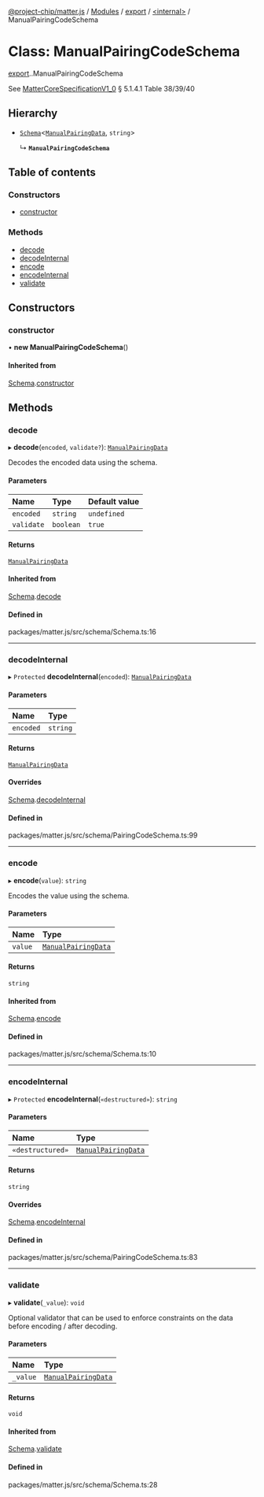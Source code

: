[@project-chip/matter.js](../README.md) / [Modules](../modules.md) / [export](../modules/export.md) / [<internal\>](../modules/export._internal_.md) / ManualPairingCodeSchema

# Class: ManualPairingCodeSchema

[export](../modules/export.md).[<internal>](../modules/export._internal_.md).ManualPairingCodeSchema

See [MatterCoreSpecificationV1_0](../interfaces/spec_export.MatterCoreSpecificationV1_0.md) § 5.1.4.1 Table 38/39/40

## Hierarchy

- [`Schema`](schema_export.Schema.md)<[`ManualPairingData`](../modules/schema_export.md#manualpairingdata), `string`\>

  ↳ **`ManualPairingCodeSchema`**

## Table of contents

### Constructors

- [constructor](export._internal_.ManualPairingCodeSchema.md#constructor)

### Methods

- [decode](export._internal_.ManualPairingCodeSchema.md#decode)
- [decodeInternal](export._internal_.ManualPairingCodeSchema.md#decodeinternal)
- [encode](export._internal_.ManualPairingCodeSchema.md#encode)
- [encodeInternal](export._internal_.ManualPairingCodeSchema.md#encodeinternal)
- [validate](export._internal_.ManualPairingCodeSchema.md#validate)

## Constructors

### constructor

• **new ManualPairingCodeSchema**()

#### Inherited from

[Schema](schema_export.Schema.md).[constructor](schema_export.Schema.md#constructor)

## Methods

### decode

▸ **decode**(`encoded`, `validate?`): [`ManualPairingData`](../modules/schema_export.md#manualpairingdata)

Decodes the encoded data using the schema.

#### Parameters

| Name | Type | Default value |
| :------ | :------ | :------ |
| `encoded` | `string` | `undefined` |
| `validate` | `boolean` | `true` |

#### Returns

[`ManualPairingData`](../modules/schema_export.md#manualpairingdata)

#### Inherited from

[Schema](schema_export.Schema.md).[decode](schema_export.Schema.md#decode)

#### Defined in

packages/matter.js/src/schema/Schema.ts:16

___

### decodeInternal

▸ `Protected` **decodeInternal**(`encoded`): [`ManualPairingData`](../modules/schema_export.md#manualpairingdata)

#### Parameters

| Name | Type |
| :------ | :------ |
| `encoded` | `string` |

#### Returns

[`ManualPairingData`](../modules/schema_export.md#manualpairingdata)

#### Overrides

[Schema](schema_export.Schema.md).[decodeInternal](schema_export.Schema.md#decodeinternal)

#### Defined in

packages/matter.js/src/schema/PairingCodeSchema.ts:99

___

### encode

▸ **encode**(`value`): `string`

Encodes the value using the schema.

#### Parameters

| Name | Type |
| :------ | :------ |
| `value` | [`ManualPairingData`](../modules/schema_export.md#manualpairingdata) |

#### Returns

`string`

#### Inherited from

[Schema](schema_export.Schema.md).[encode](schema_export.Schema.md#encode)

#### Defined in

packages/matter.js/src/schema/Schema.ts:10

___

### encodeInternal

▸ `Protected` **encodeInternal**(`«destructured»`): `string`

#### Parameters

| Name | Type |
| :------ | :------ |
| `«destructured»` | [`ManualPairingData`](../modules/schema_export.md#manualpairingdata) |

#### Returns

`string`

#### Overrides

[Schema](schema_export.Schema.md).[encodeInternal](schema_export.Schema.md#encodeinternal)

#### Defined in

packages/matter.js/src/schema/PairingCodeSchema.ts:83

___

### validate

▸ **validate**(`_value`): `void`

Optional validator that can be used to enforce constraints on the data before encoding / after decoding.

#### Parameters

| Name | Type |
| :------ | :------ |
| `_value` | [`ManualPairingData`](../modules/schema_export.md#manualpairingdata) |

#### Returns

`void`

#### Inherited from

[Schema](schema_export.Schema.md).[validate](schema_export.Schema.md#validate)

#### Defined in

packages/matter.js/src/schema/Schema.ts:28
